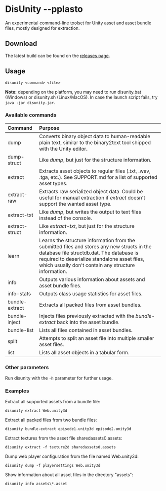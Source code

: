 DisUnity --pplasto
=========

An experimental command-line toolset for Unity asset and asset bundle files, mostly designed for extraction.

Download
--------

The latest build can be found on the [releases page](https://github.com/ata4/disunity/releases).

Usage
-----

    disunity <command> <file>
    
**Note:** depending on the platform, you may need to run disunity.bat (Windows) or disunity.sh (Linux/MacOS). In case the launch script fails, try `java -jar disunity.jar`.

### Available commands

| Command        | Purpose
| :------------- | :-------------
| dump           | Converts binary object data to human-readable plain text, similar to the binary2text tool shipped with the Unity editor.
| dump-struct    | Like *dump*, but just for the structure information.
| extract        | Extracts asset objects to regular files (.txt, .wav, .tga, etc.). See SUPPORT.md for a list of supported asset types.
| extract-raw    | Extracts raw serialized object data. Could be useful for manual extraction if *extract* doesn't support the wanted asset type.
| extract-txt    | Like *dump*, but writes the output to text files instead of the console.
| extract-struct | Like *extract-txt*, but just for the structure information.
| learn          | Learns the structure information from the submitted files and stores any new structs in the database file structdb.dat. The database is required to deserialize standalone asset files, which usually don't contain any structure information.
| info           | Outputs various information about assets and asset bundle files.
| info-stats     | Outputs class usage statistics for asset files.
| bundle-extract | Extracts all packed files from asset bundles.
| bundle-inject  | Injects files previously extracted with the *bundle-extract* back into the asset bundle.
| bundle-list    | Lists all files contained in asset bundles.
| split          | Attempts to split an asset file into multiple smaller asset files.
| list           | Lists all asset objects in a tabular form.

### Other parameters

Run disunity with the `-h` parameter for further usage.

### Examples

Extract all supported assets from a bundle file:

    disunity extract Web.unity3d

Extract all packed files from two bundle files:

    disunity bundle-extract episode1.unity3d episode2.unity3d

Extract textures from the asset file sharedassets0.assets:

    disunity extract -f texture2d sharedassets0.assets

Dump web player configuration from the file named Web.unity3d:

    disunity dump -f playersettings Web.unity3d

Show information about all asset files in the directory "assets":

    disunity info assets\*.asset
